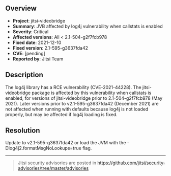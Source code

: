 ## Overview
* **Project**: jitsi-videobridge
* **Summary**: JVB affected by log4j vulnerability when callstats is enabled
* **Severity**: Critical
* **Affected versions**: All < 2.1-504-g2f7fcb978
* **Fixed date**: 2021-12-10
* **Fixed version**: 2.1-595-g3637fda42 
* **CVE**: [pending]
* **Reported by**: Jitsi Team

## Description
The log4j library has a RCE vulnerability (CVE-2021-44228). The jitsi-videobridge package is affected by this vulnerability when callstats is enabled, for versions of jitsi-videobridge prior to 2.1-504-g2f7fcb978 (May 2021). Later versions prior to v2.1-595-g3637fda42 (December 2021) are not affected when running with defaults because log4j is not loaded properly, but may be affected if log4j loading is fixed.

## Resolution
Update to v2.1-595-g3637fda42 or load the JVM with the -Dlog4j2.formatMsgNoLookups=true flag.

----

> Jitsi security advisories are posted in https://github.com/jitsi/security-advisories/tree/master/advisories
